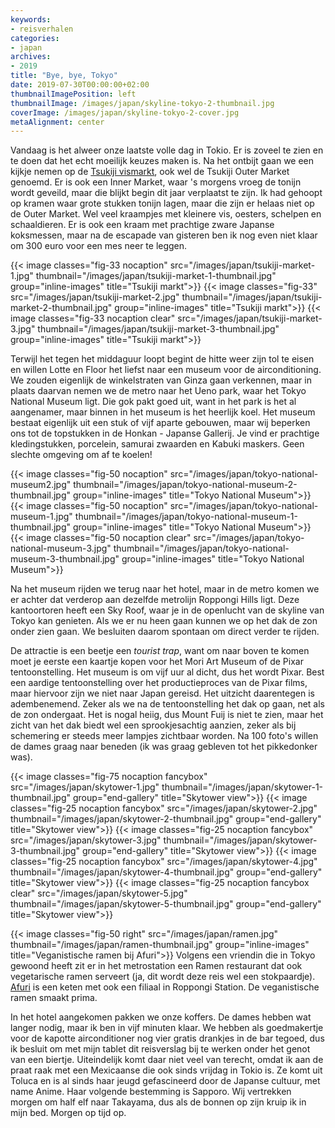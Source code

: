 ```yaml
---
keywords:
- reisverhalen
categories:
- japan
archives:
- 2019
title: "Bye, bye, Tokyo"
date: 2019-07-30T00:00:00+02:00
thumbnailImagePosition: left
thumbnailImage: /images/japan/skyline-tokyo-2-thumbnail.jpg
coverImage: /images/japan/skyline-tokyo-2-cover.jpg
metaAlignment: center
---
```

Vandaag is het alweer onze laatste volle dag in Tokio. Er is zoveel te zien en te doen dat het echt moeilijk keuzes maken is. Na het ontbijt gaan we een kijkje nemen op de [Tsukiji vismarkt](https://maps.app.goo.gl/7bD9WhQYhsmvUPzm9), ook wel de Tsukiji Outer Market genoemd. Er is ook een Inner Market, waar 's morgens vroeg de tonijn wordt geveild, maar die blijkt begin dit jaar verplaatst te zijn. Ik had gehoopt op kramen waar grote stukken tonijn lagen, maar die zijn er helaas niet op de Outer Market. Wel veel kraampjes met kleinere vis, oesters, schelpen en schaaldieren. Er is ook een kraam met prachtige zware Japanse koksmessen, maar na de escapade van gisteren ben ik nog even niet klaar om 300 euro voor een mes neer te leggen.

{{< image classes="fig-33 nocaption" src="/images/japan/tsukiji-market-1.jpg" thumbnail="/images/japan/tsukiji-market-1-thumbnail.jpg" group="inline-images" title="Tsukiji markt">}}
{{< image classes="fig-33" src="/images/japan/tsukiji-market-2.jpg" thumbnail="/images/japan/tsukiji-market-2-thumbnail.jpg" group="inline-images" title="Tsukiji markt">}}
{{< image classes="fig-33 nocaption clear" src="/images/japan/tsukiji-market-3.jpg" thumbnail="/images/japan/tsukiji-market-3-thumbnail.jpg" group="inline-images" title="Tsukiji markt">}}

Terwijl het tegen het middaguur loopt begint de hitte weer zijn tol te eisen en willen Lotte en Floor het liefst naar een museum voor de airconditioning. We zouden eigenlijk de winkelstraten van Ginza gaan verkennen, maar in plaats daarvan nemen we de metro naar het Ueno park, waar het Tokyo National Museum ligt. Die gok pakt goed uit, want in het park is het al aangenamer, maar binnen in het museum is het heerlijk koel. Het museum bestaat eigenlijk uit een stuk of vijf aparte gebouwen, maar wij beperken ons tot de topstukken in de Honkan - Japanse Gallerij. Je vind er prachtige kledingstukken, porcelein, samurai zwaarden en Kabuki maskers. Geen slechte omgeving om af te koelen!


{{< image classes="fig-50 nocaption" src="/images/japan/tokyo-national-museum2.jpg" thumbnail="/images/japan/tokyo-national-museum-2-thumbnail.jpg" group="inline-images" title="Tokyo National Museum">}}
{{< image classes="fig-50 nocaption" src="/images/japan/tokyo-national-museum-1.jpg" thumbnail="/images/japan/tokyo-national-museum-1-thumbnail.jpg" group="inline-images" title="Tokyo National Museum">}}
{{< image classes="fig-50 nocaption clear" src="/images/japan/tokyo-national-museum-3.jpg" thumbnail="/images/japan/tokyo-national-museum-3-thumbnail.jpg" group="inline-images" title="Tokyo National Museum">}}

Na het museum rijden we terug naar het hotel, maar in de metro komen we er achter dat verderop aan dezelfde metrolijn Roppongi Hills ligt. Deze kantoortoren heeft een Sky Roof, waar je in de openlucht van de skyline van Tokyo kan genieten. Als we er nu heen gaan kunnen we op het dak de zon onder zien gaan. We besluiten daarom spontaan om direct verder te rijden.

De attractie is een beetje een _tourist trap_, want om naar boven te komen moet je eerste een kaartje kopen voor het Mori Art Museum of de Pixar tentoonstelling. Het museum is om vijf uur al dicht, dus het wordt Pixar. Best een aardige tentoonstelling over het productieproces van de Pixar films, maar hiervoor zijn we niet naar Japan gereisd. Het uitzicht daarentegen is adembenemend. Zeker als we na de tentoonstelling het dak op gaan, net als de zon ondergaat. Het is nogal heiig, dus Mount Fuij is niet te zien, maar het zicht van het dak biedt wel een sprookjesachtig aanzien, zeker als bij schemering er steeds meer lampjes zichtbaar worden. Na 100 foto's willen de dames graag naar beneden (ik was graag gebleven tot het pikkedonker was).

{{< image classes="fig-75 nocaption fancybox" src="/images/japan/skytower-1.jpg" thumbnail="/images/japan/skytower-1-thumbnail.jpg" group="end-gallery" title="Skytower view">}}
{{< image classes="fig-25 nocaption fancybox" src="/images/japan/skytower-2.jpg" thumbnail="/images/japan/skytower-2-thumbnail.jpg" group="end-gallery" title="Skytower view">}}
{{< image classes="fig-25 nocaption fancybox" src="/images/japan/skytower-3.jpg" thumbnail="/images/japan/skytower-3-thumbnail.jpg" group="end-gallery" title="Skytower view">}}
{{< image classes="fig-25 nocaption fancybox" src="/images/japan/skytower-4.jpg" thumbnail="/images/japan/skytower-4-thumbnail.jpg" group="end-gallery" title="Skytower view">}}
{{< image classes="fig-25 nocaption fancybox clear" src="/images/japan/skytower-5.jpg" thumbnail="/images/japan/skytower-5-thumbnail.jpg" group="end-gallery" title="Skytower view">}}

{{< image classes="fig-50 right" src="/images/japan/ramen.jpg" thumbnail="/images/japan/ramen-thumbnail.jpg" group="inline-images" title="Veganistische ramen bij Afuri">}}
Volgens een vriendin die in Tokyo gewoond heeft zit er in het metrostation een Ramen restaurant dat ook vegetarische ramen serveert (ja, dit wordt deze reis wel een stokpaardje). [Afuri](http://afuri.com/) is een keten met ook een filiaal in Roppongi Station. De veganistische ramen smaakt prima.

In het hotel aangekomen pakken we onze koffers. De dames hebben wat langer nodig, maar ik ben in vijf minuten klaar. We hebben als goedmakertje voor de kapotte airconditioner nog vier gratis drankjes in de bar tegoed, dus ik besluit om met mijn tablet dit reisverslag bij te werken onder het genot van een biertje. Uiteindelijk komt daar niet veel van terecht, omdat ik aan de praat raak met een Mexicaanse die ook sinds vrijdag in Tokio is. Ze komt uit Toluca en is al sinds haar jeugd gefascineerd door de Japanse cultuur, met name Anime. Haar volgende bestemming is Sapporo. Wij vertrekken morgen om half elf naar Takayama, dus als de bonnen op zijn kruip ik in mijn bed. Morgen op tijd op.
